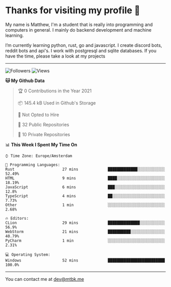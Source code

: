 # Thanks for visiting my profile 👋
My name is Matthew, I'm a student that is really into programming and computers in general. I mainly do backend development and machine learning.

I’m currently learning python, rust, go and javascript. I create discord bots, reddit bots and api's. I work with postgresql and sqlite databases. If you have the time, please take a look at my projects


---
![Followers](https://img.shields.io/github/followers/DankDumpster?style=social)
![Views](https://komarev.com/ghpvc/?username=DankDumpster&style=flat-square&color=green)
<!--START_SECTION:waka-->
**🐱 My Github Data** 

> 🏆 0 Contributions in the Year 2021
 > 
> 📦 145.4 kB Used in Github's Storage 
 > 
> 🚫 Not Opted to Hire
 > 
> 📜 32 Public Repositories 
 > 
> 🔑 10 Private Repositories  
 > 
📊 **This Week I Spent My Time On** 

```text
⌚︎ Time Zone: Europe/Amsterdam

💬 Programming Languages: 
Rust                     27 mins             █████████████░░░░░░░░░░░░   52.49% 
HTML                     9 mins              ████░░░░░░░░░░░░░░░░░░░░░   18.19% 
JavaScript               6 mins              ███░░░░░░░░░░░░░░░░░░░░░░   12.8% 
TypeScript               4 mins              ██░░░░░░░░░░░░░░░░░░░░░░░   7.73% 
Other                    1 min               ░░░░░░░░░░░░░░░░░░░░░░░░░   2.68%

🔥 Editors: 
CLion                    29 mins             ██████████████░░░░░░░░░░░   56.9% 
WebStorm                 21 mins             ██████████░░░░░░░░░░░░░░░   40.79% 
PyCharm                  1 min               ░░░░░░░░░░░░░░░░░░░░░░░░░   2.31%

💻 Operating System: 
Windows                  52 mins             █████████████████████████   100.0%

```


<!--END_SECTION:waka-->
-------

You can contact me at dev@mtbk.me

